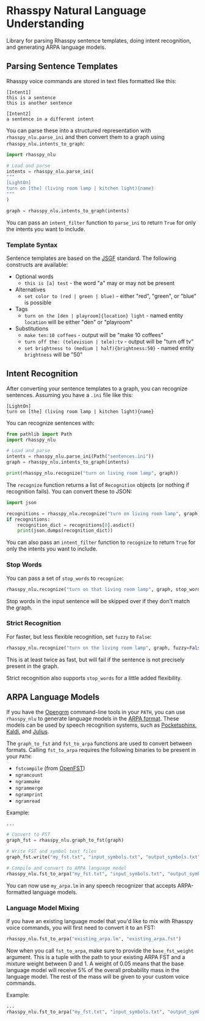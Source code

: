 # Rhasspy Natural Language Understanding

Library for parsing Rhasspy sentence templates, doing intent recognition, and generating ARPA language models.

## Parsing Sentence Templates

Rhasspy voice commands are stored in text files formatted like this:

```
[Intent1]
this is a sentence
this is another sentence

[Intent2]
a sentence in a different intent
```

You can parse these into a structured representation with `rhasspy_nlu.parse_ini` and then convert them to a graph using `rhasspy_nlu.intents_to_graph`:

```python
import rhasspy_nlu

# Load and parse
intents = rhasspy_nlu.parse_ini(
"""
[LightOn]
turn on [the] (living room lamp | kitchen light){name}
"""
)

graph = rhasspy_nlu.intents_to_graph(intents)
```

You can pass an `intent_filter` function to `parse_ini` to return `True` for only the intents you want to include. 

### Template Syntax

Sentence templates are based on the [JSGF](https://www.w3.org/TR/jsgf/) standard. The following constructs are available:

* Optional words
    * `this is [a] test` - the word "a" may or may not be present
* Alternatives
    * `set color to (red | green | blue)` - either "red", "green", or "blue" is possible
* Tags
    * `turn on the [den | playroom]{location} light` - named entity `location` will be either "den" or "playroom"
* Substitutions
    * `make ten:10 coffees` - output will be "make 10 coffees"
    * `turn off the: (television | tele):tv` - output will be "turn off tv"
    * `set brightness to (medium | half){brightness:50}` - named entity `brightness` will be "50"

## Intent Recognition

After converting your sentence templates to a graph, you can recognize sentences. Assuming you have a `.ini` file like this:

```
[LightOn]
turn on [the] (living room lamp | kitchen light){name}
```

You can recognize sentences with:

```python
from pathlib import Path
import rhasspy_nlu

# Load and parse
intents = rhasspy_nlu.parse_ini(Path("sentences.ini"))
graph = rhasspy_nlu.intents_to_graph(intents)

print(rhasspy_nlu.recognize("turn on living room lamp", graph))
```

The `recognize` function returns a list of `Recognition` objects (or nothing if recognition fails). You can convert these to JSON:

```python
import json

recognitions = rhasspy_nlu.recognize("turn on living room lamp", graph)
if recognitions:
    recognition_dict = recognitions[0].asdict()
    print(json.dumps(recognition_dict))
```

You can also pass an `intent_filter` function to `recognize` to return `True` for only the intents you want to include.

### Stop Words

You can pass a set of `stop_words` to `recognize`:

```python
rhasspy_nlu.recognize("turn on that living room lamp", graph, stop_words=set(["that"]))
```

Stop words in the input sentence will be skipped over if they don't match the graph.

### Strict Recognition

For faster, but less flexible recognition, set `fuzzy` to `False`:

```python
rhasspy_nlu.recognize("turn on the living room lamp", graph, fuzzy=False)
```

This is at least twice as fast, but will fail if the sentence is not precisely present in the graph.

Strict recognition also supports `stop_words` for a little added flexibility.

## ARPA Language Models

If you have the [Opengrm](http://www.opengrm.org/twiki/bin/view/GRM/NGramLibrary) command-line tools in your `PATH`, you can use `rhasspy_nlu` to generate language models in the [ARPA format](https://cmusphinx.github.io/wiki/arpaformat/). 
These models can be used by speech recognition systems, such as [Pocketsphinx](https://github.com/cmusphinx/pocketsphinx), [Kaldi](https://kaldi-asr.org), and [Julius](https://github.com/julius-speech/julius).

The `graph_to_fst` and `fst_to_arpa` functions are used to convert between formats. Calling `fst_to_arpa` requires the following binaries to be present in your `PATH`:

* `fstcompile` (from [OpenFST](http://www.openfst.org))
* `ngramcount`
* `ngrammake`
* `ngrammerge`
* `ngramprint`
* `ngramread`

Example:

```python
...

# Convert to FST
graph_fst = rhasspy_nlu.graph_to_fst(graph)

# Write FST and symbol text files
graph_fst.write("my_fst.txt", "input_symbols.txt", "output_symbols.txt")

# Compile and convert to ARPA language model
rhasspy_nlu.fst_to_arpa("my_fst.txt", "input_symbols.txt", "output_symbols.txt", "my_arpa.lm")
```

You can now use `my_arpa.lm` in any speech recognizer that accepts ARPA-formatted language models.

### Language Model Mixing

If you have an existing language model that you'd like to mix with Rhasspy voice commands, you will first need to convert it to an FST:

```python
rhasspy_nlu.fst_to_arpa("existing_arpa.lm", "existing_arpa.fst")
```

Now when you call `fst_to_arpa`, make sure to provide the `base_fst_weight` argument. This is a tuple with the path to your existing ARPA FST and a mixture weight between 0 and 1. A weight of 0.05 means that the base language model will receive 5% of the overall probability mass in the language model. The rest of the mass will be given to your custom voice commands.

Example:

```python
...
rhasspy_nlu.fst_to_arpa("my_fst.txt", "input_symbols.txt", "output_symbols.txt", "my_arpa.lm", base_fst_weight=("existing_arpa.fst", 0.05))
```
